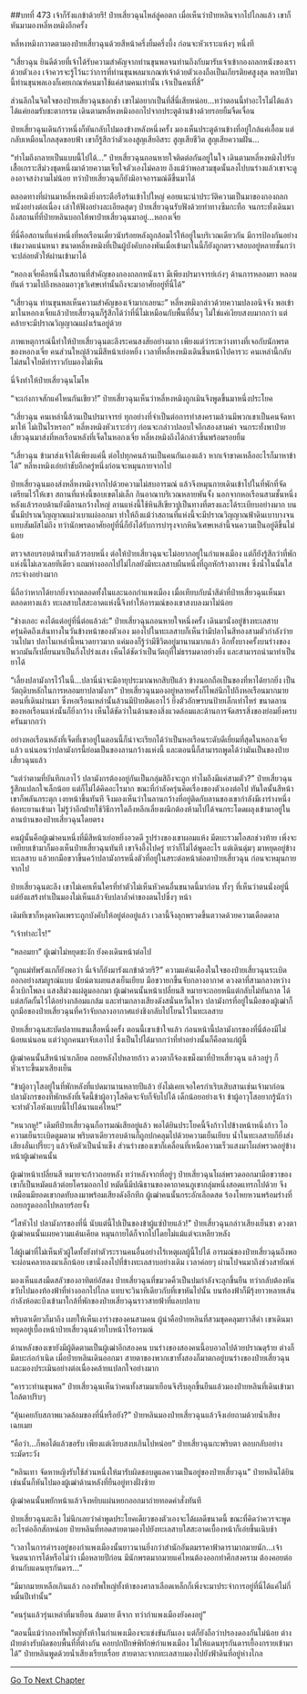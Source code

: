 ##บทที่ 473 เจ้าก็รังแกข้าด้วยรึ!
ป๋ายเสี่ยวฉุนไหล่ลู่คอตก เมื่อเห็นว่าป๋ายหลินจากไปไกลแล้ว เขาก็หันมามองหลี่หงหมิงอีกครั้ง

หลี่หงหมิงกวาดตามองป๋ายเสี่ยวฉุนด้วยสีหน้าครึ่งยิ้มครึ่งบึ้ง ก่อนจะหัวเราะแห้งๆ หนึ่งที

“เสี่ยวฉุน ยินดีด้วยที่เจ้าได้รับความสำคัญจากท่านขุนพลจนท่านถึงกับมารับเจ้าเข้ากองถลกหนังของเราด้วยตัวเอง เจ้าควรจะรู้ไว้นะว่าการที่ท่านขุนพลมาเกณฑ์เจ้าด้วยตัวเองถือเป็นเกียรติยศสูงสุด หลายปีมานี้ท่านขุนพลเองก็เคยเกณฑ์คนมาใช้แค่สามคนเท่านั้น เจ้าเป็นคนที่สี่”

ส่วนลึกในจิตใจของป๋ายเสี่ยวฉุนชอกช้ำ เขาไม่อยากเป็นที่สี่นี่เสียหน่อย...ทว่าตอนนี้ทำอะไรไม่ได้แล้ว ได้แค่ยอมรับชะตากรรม เดินตามหลี่หงหมิงออกไปจากประตูด้านข้างด้วยรอยยิ้มจืดเจื่อน

ป๋ายเสี่ยวฉุนเดินก้าวหนึ่งก็หันกลับไปมองข้างหลังหนึ่งครั้ง มองเห็นประตูด้านข้างที่อยู่ใกล้แค่เอื้อม แต่กลับเหมือนไกลสุดขอบฟ้า เขาก็รู้สึกว่าตัวเองสูญเสียอิสระ สูญเสียชีวิต สูญเสียความฝัน...

“ทำไมถึงกลายเป็นแบบนี้ไปได้...” ป๋ายเสี่ยวฉุนถอนหายใจติดต่อกันอยู่ในใจ เดินตามหลี่หงหมิงไปรับเสื้อเกราะสีม่วงชุดหนึ่งมาด้วยความเจ็บใจตัวเองไม่คลาย ถึงแม้ว่าพอสวมชุดนั้นลงไปบนร่างแล้วเขาจะดูองอาจสง่างามไม่น้อย ทว่าป๋ายเสี่ยวฉุนก็ยังมิอาจอารมณ์ดีขึ้นมาได้

ตลอดทางที่ผ่านมาหลี่หงหมิงยิ่งกระตือรือร้นเข้าไปใหญ่ คอยแนะนำประวัติความเป็นมาของกองถลกหนังอย่างต่อเนื่อง เล่าให้ฟังอย่างละเอียดสุดๆ ป๋ายเสี่ยวฉุนรับฟังด้วยท่าทางซึมกะทือ จนกระทั่งเดินมาถึงสถานที่ที่ป๋ายหลินบอกให้พาป๋ายเสี่ยวฉุนมาอยู่...หอกงเจี่ย

ที่นี่คือสถานที่แห่งหนึ่งที่หอเรือนเดี่ยวนับร้อยหลังถูกล้อมไว้ให้อยู่ในบริเวณเดียวกัน มีการป้องกันอย่างเข้มงวดแน่นหนา ขนาดหลี่หงหมิงที่เป็นผู้บังคับกองพันเมื่อเข้ามาในนี้ก็ยังถูกตรวจสอบอยู่หลายชั้นกว่าจะปล่อยตัวให้ผ่านเข้ามาได้

“หอกงเจี่ยคือหนึ่งในสถานที่สำคัญของกองถลกหนังเรา มีเพียงปรมาจารย์เก่งๆ ด้านการหลอมยา หลอมยันต์ รวมไปถึงหลอมอาวุธวิเศษเท่านั้นถึงจะมาอาศัยอยู่ที่นี่ได้”

“เสี่ยวฉุน ท่านขุนพลเห็นความสำคัญของเจ้ามากเลยนะ” หลี่หงหมิงกล่าวด้วยความปลงอนิจจัง พอเข้ามาในหอกงเจี่ยแล้วป๋ายเสี่ยวฉุนก็รู้สึกได้ว่าที่นี่ไม่เหมือนกับพื้นที่อื่นๆ ไม่ใช่แค่เงียบสงบมากกว่า แต่คล้ายจะมีปราณวิญญาณแฝงเร้นอยู่ด้วย

ภาพเหตุการณ์นี้ทำให้ป๋ายเสี่ยวฉุนตะลึงระคนสงสัยอย่างมาก เพียงแต่ว่าระหว่างทางที่เจอกับนักพรตของหอกงเจี่ย คนส่วนใหญ่ล้วนมีสีหน้าเย่อหยิ่ง เวลาที่หลี่หงหมิงเดินขึ้นหน้าไปคารวะ คนเหล่านี้กลับไม่สนใจใยดีทำราวกับมองไม่เห็น

นี่จึงทำให้ป๋ายเสี่ยวฉุนโมโห

“จะเก่งกาจสักแค่ไหนกันเชียว!” ป๋ายเสี่ยวฉุนเห็นว่าหลี่หงหมิงถูกเมินจึงพูดขึ้นมาหนึ่งประโยค

“เสี่ยวฉุน คนเหล่านี้ล้วนเป็นปรมาจารย์ ทุกอย่างที่จำเป็นต่อการทำสงครามล้วนมีพวกเขาเป็นคนจัดหามาให้ ไม่เป็นไรหรอก” หลี่หงหมิงหัวเราะฮ่าๆ ก่อนจะกล่าวปลอบใจอีกสองสามคำ จนกระทั่งพาป๋ายเสี่ยวฉุนมาส่งที่หอเรือนหลังที่เจ็ดในหอกงเจี่ย หลี่หงหมิงถึงได้กล่าวขึ้นพร้อมรอยยิ้ม

“เสี่ยวฉุน ข้ามาส่งเจ้าได้เพียงแค่นี้ ต่อไปทุกคนล้วนเป็นคนกันเองแล้ว หากเจ้าขาดเหลืออะไรก็มาหาข้าได้” หลี่หงหมิงเอ่ยกำชับอีกครู่หนึ่งก่อนจะหมุนกายจากไป

ป๋ายเสี่ยวฉุนมองส่งหลี่หงหมิงจากไปด้วยความไม่สบอารมณ์ แล้วจึงหมุนกายเดินเข้าไปในที่พักที่จัดเตรียมไว้ให้เขา สถานที่แห่งนี้ขอบเขตไม่เล็ก กินอาณาบริเวณหลายพันจั้ง นอกจากหอเรือนสามชั้นหนึ่งหลังแล้วรอบด้านยังมีลานกว้างใหญ่ ลานแห่งนี้ใช้หินสีเขียวปูเป็นทางที่ตรงและได้ระเบียบอย่างมาก บนนั้นมีปราณวิญญาณแผ่วเบาแผ่ออกมา ทำให้ถึงแม้ว่าสถานที่แห่งนี้จะมีปราณวิญญาณฟ้าดินเบาบางจนแทบสัมผัสไม่ถึง ทว่านักพรตอาศัยอยู่ที่นี่ก็ยังได้รับการบำรุงจากหินวิเศษเหล่านี้จนความเป็นอยู่ดีขึ้นไม่น้อย

ตรวจสอบรอบด้านทั่วแล้วรอบหนึ่ง ต่อให้ป๋ายเสี่ยวฉุนจะไม่อยากอยู่ในกำแพงเมือง แต่ก็ยังรู้สึกว่าที่พักแห่งนี้ไม่เลวเลยทีเดียว แถมห่างออกไปไม่ไกลยังมีทะเลสาบผืนหนึ่งที่ถูกหักร้างถางพง ซึ่งน้ำในนั้นใสกระจ่างอย่างมาก

นี่ถือว่าหากได้ยากยิ่งจากตลอดทั้งในและนอกกำแพงเมือง เมื่อเทียบกับน้ำสีดำที่ป๋ายเสี่ยวฉุนเห็นมาตลอดทางแล้ว ทะเลสาบใสสะอาดแห่งนี้จึงทำให้อารมณ์ของเขาสงบลงมาไม่น้อย

“ช่างเถอะ คงได้แต่อยู่ที่นี่ต่อแล้วล่ะ” ป๋ายเสี่ยวฉุนถอนหายใจหนึ่งครั้ง เดินมานั่งอยู่ข้างทะเลสาบ ครุ่นคิดถึงเส้นทางในวันข้างหน้าของตัวเอง มองไปในทะเลสาบก็เห็นว่ามีปลาไนสีทองสามตัวกำลังว่ายวนไปมา ปลาไนเหล่านี้หนวดยาวมาก แค่มองก็รู้ว่ามีชีวิตอยู่มานานมากแล้ว อีกทั้งบางครั้งบนร่างของพวกมันก็เปลี่ยนมาเป็นกึ่งโปร่งแสง เห็นได้ชัดว่าเป็นวัตถุที่ไม่ธรรมดาอย่างยิ่ง และสามารถนำมาทำเป็นยาได้

“เลี้ยงปลามังกรไว้ในนี้...ปลานี่น่าจะมีอายุประมาณหกสิบปีแล้ว ข้างนอกถือเป็นของที่หาได้ยากยิ่ง เป็นวัตถุดิบหลักในการหลอมยาปลามังกร” ป๋ายเสี่ยวฉุนมองอยู่หลายครั้งก็ไพล่นึกไปถึงหอเรือนมากมายตอนที่เดินผ่านมา ซึ่งหอเรือนเหล่านั้นล้วนมีป้ายติดเอาไว้ ยิ่งตัวอักษรบนป้ายเล็กเท่าไหร่ ขนาดลานของหอเรือนแห่งนั้นก็ยิ่งกว้าง เห็นได้ชัดว่าในด้านของสิ่งแวดล้อมและด้านการจัดสรรสิ่งของย่อมยิ่งครบครันมากกว่า

อย่างหอเรือนหลังที่เจ็ดที่เขาอยู่ในตอนนี้ก็น่าจะเรียกได้ว่าเป็นหอเรือนระดับดีเยี่ยมที่สุดในหอกงเจี่ยแล้ว แน่นอนว่าปลามังกรนี้ย่อมเป็นของลานกว้างแห่งนี้ และตอนนี้ก็สามารถพูดได้ว่ามันเป็นของป๋ายเสี่ยวฉุนแล้ว

“แต่ว่าตามที่บันทึกเอาไว้ ปลามังกรต้องอยู่กันเป็นกลุ่มสิถึงจะถูก ทำไมถึงมีแค่สามตัว?” ป๋ายเสี่ยวฉุนรู้สึกแปลกใจเล็กน้อย แต่ก็ไม่ได้คิดอะไรมาก ขณะที่กำลังครุ่นคิดเรื่องของตัวเองต่อไป ทันใดนั้นสีหน้าเขาก็พลันกระตุก เงยหน้าขึ้นทันที จึงมองเห็นว่าในลานกว้างที่อยู่ติดกับลานของเขากำลังมีเงาร่างหนึ่งห้อทะยานเข้ามา ไม่รู้ว่าอีกฝ่ายใช้วิธีการใดถึงหลีกเลี่ยงผนึกต้องห้ามไปได้จนกระโดดผลุงเข้ามาอยู่ในลานบ้านของป๋ายเสี่ยวฉุนโดยตรง

คนผู้นั้นคือผู้เฒ่าคนหนึ่งที่มีสีหน้าเย่อหยิ่งอวดดี รูปร่างของเขาผอมแห้ง มีตบะรวมโอสถช่วงท้าย เพิ่งจะเหยียบเข้ามาก็มองเห็นป๋ายเสี่ยวฉุนทันที เขาจึงอึ้งไปครู่ ทว่าก็ไม่ได้พูดอะไร แต่เดินดุ่มๆ มาหยุดอยู่ข้างทะเลสาบ แล้วยกมือขวาขึ้นคว้าปลามังกรหนึ่งตัวที่อยู่ในสระต่อหน้าต่อตาป๋ายเสี่ยวฉุน ก่อนจะหมุนกายจากไป

ป๋ายเสี่ยวฉุนตะลึง เขาไม่เคยเห็นใครที่ทำตัวไม่เห็นหัวคนอื่นขนาดนี้มาก่อน ทั้งๆ ที่เห็นว่าตนนั่งอยู่นี่ แต่ยังแสร้งทำเป็นมองไม่เห็นแล้วจับปลาล้ำค่าของตนไปซึ่งๆ หน้า

เดิมทีเขาก็หงุดหงิดเพราะถูกบังคับให้อยู่ต่ออยู่แล้ว เวลานี้จึงลุกพรวดขึ้นตวาดด้วยความเดือดดาล

“เจ้าทำอะไร!”

“หลอมยา” ผู้เฒ่าไม่หยุดชะงัก ยังคงเดินหน้าต่อไป

“ถูกแม่ทัพรังแกก็ยังพอว่า นี่เจ้าก็ยังมารังแกข้าด้วยรึ?” ความแค้นเคืองในใจของป๋ายเสี่ยวฉุนระเบิดออกอย่างสมบูรณ์แบบ นัยน์ตาเผยแสงเย็นเยียบ มือขวายกขึ้นจับกลางอากาศ ดวงตาที่สามกลางหว่างคิ้วเบิกโพลง แสงสีม่วงแผ่ตูมออกมา ผู้เฒ่าคนนั้นหน้าเปลี่ยนสี หมายจะถอยหนีแต่กลับไม่ทันกาล ได้แต่สกัดกั้นไว้ได้อย่างกล้อมแกล้ม และท่ามกลางเสียงดังสนั่นหวั่นไหว ปลามังกรที่อยู่ในมือของผู้เฒ่าก็ถูกมือของป๋ายเสี่ยวฉุนที่คว้าจับกลางอากาศแย่งชิงกลับไปโยนไว้ในทะเลสาบ

ป๋ายเสี่ยวฉุนสะบัดปลายแขนเสื้อหนึ่งครั้ง ตอนนี้เขาเข้าใจแล้ว ก่อนหน้านี้ปลามังกรของที่นี่ต้องมีไม่น้อยแน่นอน แต่ว่าถูกคนมาจับเอาไป ซึ่งเป็นไปได้มากกว่าที่ทำอย่างนั้นก็คือตาแก่ผู้นี้

ผู้เฒ่าคนนั้นสีหน้าน่าเกลียด ถอยหลังไปหลายก้าว ดวงตาก็จ้องเขม็งมาที่ป๋ายเสี่ยวฉุน แล้วอยู่ๆ ก็หัวเราะขึ้นมาเสียงเย็น

“ข้าผู้อาวุโสอยู่ในที่พักหลังที่แปดมานานหลายปีแล้ว ยังไม่เคยเจอใครกำเริบเสิบสานเช่นเจ้ามาก่อน ปลามังกรของที่พักหลังที่เจ็ดนี้ข้าผู้อาวุโสคิดจะจับก็จับไปได้ เด็กน้อยอย่างเจ้า ข้าผู้อาวุโสอยากรู้นักว่าจะทำตัวโอหังแบบนี้ไปได้นานแค่ไหน!”

“หนวกหู!” เดิมทีป๋ายเสี่ยวฉุนก็อารมณ์เสียอยู่แล้ว พอได้ยินประโยคนี้จึงก้าวไปข้างหน้าหนึ่งก้าว ไอความเย็นระเบิดตูมตาม พริบตาเดียวรอบด้านก็ถูกปกคลุมไปด้วยความเย็นเยียบ น้ำในทะเลสาบก็ยิ่งส่งเสียงลั่นเปรี๊ยะๆ แล้วจับตัวเป็นน้ำแข็ง ส่วนร่างของเขาก็เคลื่อนที่เหนือความเร็วแสงมาโผล่พรวดอยู่ข้างหน้าผู้เฒ่าคนนั้น

ผู้เฒ่าหน้าเปลี่ยนสี หมายจะก้าวถอยหลัง ทว่าหลังจากที่อยู่ๆ ป๋ายเสี่ยวฉุนโผล่พรวดออกมามือขวาของเขาก็เป็นหมัดแล้วต่อยโครมออกไป หมัดนี้มีปณิธานของคาถาคนภูเขากลุ่มหนึ่งสอดแทรกไปด้วย จึงเหมือนมียอดเขากดทับลงมาพร้อมเสียงดังอึกทึก ผู้เฒ่าคนนั้นกระอักเลือดสด ร้องโหยหวนพร้อมร่างที่ถอยกรูดออกไปหลายร้อยจั้ง

“ไสหัวไป ปลามังกรของที่นี่ นับแต่นี้ไปเป็นของข้าผู้แซ่ป๋ายแล้ว!” ป๋ายเสี่ยวฉุนกล่าวเสียงเย็นชา ดวงตาผู้เฒ่าคนนั้นเผยความแค้นเคียด หมุนกายได้ก็จากไปโดยไม่แม้แต่จะเหลียวหลัง

ไล่ผู้เฒ่าที่ไม่เห็นหัวผู้ใดทั้งยังทำตัวระรานคนอื่นอย่างไร้เหตุผลผู้นี้ไปได้ อารมณ์ของป๋ายเสี่ยวฉุนถึงพอจะผ่อนคลายลงมาเล็กน้อย เขานั่งลงไปที่ข้างทะเลสาบอย่างเดิม เวลาค่อยๆ ผ่านไปจนมาถึงช่วงสายัณห์

มองเห็นแสงมืดสลัวของอาทิตย์อัสดง ป๋ายเสี่ยวฉุนที่ขมวดคิ้วเป็นปมกำลังจะลุกขึ้นยืน ทว่ากลับต้องหันขวับไปมองท้องฟ้าที่ห่างออกไปไกล แทบจะวินาทีเดียวกับที่เขาหันไปนั้น บนท้องฟ้าก็มีรุ้งยาวหลายเส้นกำลังห้อตะบึงเข้ามาใกล้ที่พักของป๋ายเสี่ยวฉุนราวสายฟ้าที่แลบปลาบ

พริบตาเดียวก็มาถึง เผยให้เห็นเงาร่างของคนสามคน ผู้นำคือป๋ายหลินที่สวมชุดคลุมยาวสีดำ เขาเดินมาหยุดอยู่เบื้องหน้าป๋ายเสี่ยวฉุนด้วยใบหน้าไร้อารมณ์

ด้านหลังของเขายังมีผู้ติดตามเป็นผู้เฒ่าอีกสองคน บนร่างของสองคนนี้อบอวลไปด้วยปราณดุร้าย ต่างก็มีตบะก่อกำเนิด เมื่อป๋ายหลินเดินออกมา สายตาของพวกเขาทั้งสองก็มาตกอยู่บนร่างของป๋ายเสี่ยวฉุนและมองประเมินอย่างต่อเนื่องคล้ายแปลกใจอย่างมาก

“คารวะท่านขุนพล” ป๋ายเสี่ยวฉุนเห็นว่าคนทั้งสามมาเยือนจึงรีบลุกขึ้นยืนแล้วมองป๋ายหลินที่เดินเข้ามาใกล้ตาปริบๆ

“คุ้นเคยกับสภาพแวดล้อมของที่นี่หรือยัง?” ป๋ายหลินมองป๋ายเสี่ยวฉุนแล้วจึงเอ่ยถามด้วยน้ำเสียงเฉยเมย

“คือว่า...ก็พอได้แล้วขอรับ เพียงแต่เงียบสงบเกินไปหน่อย” ป๋ายเสี่ยวฉุนกะพริบตา ตอบกลับอย่างระมัดระวัง

“หลินเทา จัดหาหญิงรับใช้ส่วนหนึ่งให้มารับผิดชอบดูแลความเป็นอยู่ของป๋ายเสี่ยวฉุน” ป๋ายหลินได้ยินเช่นนั้นก็หันไปมองผู้เฒ่าด้านหลังที่ยืนอยู่ทางฝั่งซ้าย

ผู้เฒ่าคนนั้นพยักหน้าแล้วจึงหยิบแผ่นหยกออกมาถ่ายทอดคำสั่งทันที

ป๋ายเสี่ยวฉุนตะลึง ไม่นึกเลยว่าคำพูดประโยคเดียวของตัวเองจะได้ผลดีขนาดนี้ ขณะที่คิดว่าควรจะพูดอะไรต่ออีกสักหน่อย ป๋ายหลินที่ทอดสายตามองไปยังทะเลสาบใสสะอาดเบื้องหน้าก็เอ่ยขึ้นเนิบช้า

“เวลาในการดำรงอยู่ของกำแพงเมืองนั้นยาวนานยิ่งกว่าสำนักอันตมรรคาฟ้าดารามากมายนัก...เจ้าจินตนาการได้หรือไม่ว่า เมื่อหลายปีก่อน มีนักพรตมากมายแค่ไหนต้องออกทำศึกสงคราม ต้องคอยต่อต้านกับแดนทุรกันดาร...”

“มีมากมายเหลือเกินแล้ว กองทัพใหญ่ทั้งห้าของศาลาเลือดเหล็กก็เพิ่งจะมาประจำการอยู่ที่นี่ได้แค่ไม่กี่หมื่นปีเท่านั้น”

“คนรุ่นแล้วรุ่นเหล่าที่มาเยือน ล้มตาย ตีจาก ทว่ากำแพงเมืองยังคงอยู่”

“ตอนนี้แม้ว่ากองทัพใหญ่ทั้งห้าในกำแพงเมืองจะแข่งขันกันเอง แต่ก็ยังถือว่าปรองดองกันไม่น้อย ต่างฝ่ายต่างรับผิดชอบพื้นที่ที่ต่างกัน คอยปกปักษ์พิทักษ์กำแพงเมือง ไม่ให้แดนทุรกันดารเยื้องกรายเข้ามาได้” ป๋ายหลินพูดด้วยน้ำเสียงเรียบเรื่อย สายตาละจากทะเลสาบมองไปยังฟ้าดินที่อยู่ห่างไกล

------


[Go To Next Chapter]( ./96.md)